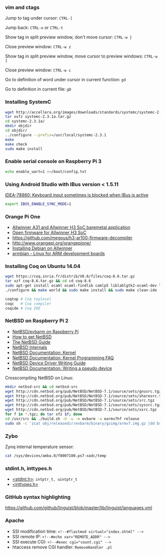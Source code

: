 ### vim and ctags

Jump to tag under cursor: `CTRL-]`

Jump back: `CTRL-o` or `CTRL-t`

Show tag in split preview window, don't move cursor: `CTRL-w }`

Close preview window: `CTRL-w z`

Show tag in split preview window, move cursor to preview windows: `CTRL-w ]`

Close preview window: `CTRL-w c`

Go to definition of word under cursor in current function: `gd`

Go to definition in current file: `gD`

### Installing SystemC

```sh
wget http://accellera.org/images/downloads/standards/systemc/systemc-2.3.1a.tar.gz
tar xvfz systemc-2.3.1a.tar.gz
cd systemc-2.3.1a/
mkdir objdir
cd objdir/
../configure --prefix=/usr/local/systemc-2.3.1
make
make check
sudo make install
```

### Enable serial console on Raspberry Pi 3

```sh
echo enable_uart=1 >>/boot/config.txt
```

### Using Android Studio with IBus version < 1.5.11

[IDEA-78860: Keyboard input sometimes is blocked when IBus is active](https://youtrack.jetbrains.com/issue/IDEA-78860)

```sh
export IBUS_ENABLE_SYNC_MODE=1
```

### Orange Pi One

* [Allwinner A31 and Allwinner H3 SoC baremetal application](https://github.com/skristiansson/ar100-info)
* [Open firmware for Allwinner H3 SoC](https://github.com/megous/h3-firmware)
* <https://github.com/megous/h3-ar100-firmware-decompiler>
* <http://www.orangepi.org/orangepione/>
* [Installing Debian on Allwinner](https://wiki.debian.org/InstallingDebianOn/Allwinner)
* [armbian - Linux for ARM development boards](https://www.armbian.com/download/)

### Installing Coq on Ubuntu 14.04

```sh
wget https://coq.inria.fr/distrib/V8.6/files/coq-8.6.tar.gz
tar xzf coq-8.6.tar.gz && cd cd coq-8.6
sudo apt-get install ocaml ocaml-findlib camlp5 liblablgtk2-ocaml-dev liblablgtksourceview2-ocaml-dev
./configure && make world && sudo make install && sudo make clean-ide

coqtop # Coq toplevel
coqc   # Coq compiler
coqide # Coq IDE
```

### NetBSD on Raspberry Pi 2

* [NetBSD/evbarm on Raspberry Pi](http://wiki.netbsd.org/ports/evbarm/raspberry_pi/)
* [How to get NetBSD](http://www.netbsd.org/releases/)
* [The NetBSD Guide](http://netbsd.org/docs/guide/en/netbsd.html)
* [NetBSD Internals](http://netbsd.org/docs/internals/en/index.html)
* [NetBSD Documentation: Kernel](http://netbsd.org/docs/kernel/index.html)
* [NetBSD Documentation: Kernel Programming FAQ](http://netbsd.org/docs/kernel/programming.html)
* [NetBSD Device Driver Writing Guide](http://netbsd.org/docs/kernel/ddwg.html)
* [NetBSD Documentation: Writing a pseudo device](http://netbsd.org/docs/kernel/pseudo/index.html)

Crosscompiling NetBSD on Linux:
```sh
mkdir netbsd-src && cd netbsd-src
wget http://cdn.netbsd.org/pub/NetBSD/NetBSD-7.1/source/sets/gnusrc.tgz
wget http://cdn.netbsd.org/pub/NetBSD/NetBSD-7.1/source/sets/sharesrc.tgz
wget http://cdn.netbsd.org/pub/NetBSD/NetBSD-7.1/source/sets/src.tgz
wget http://cdn.netbsd.org/pub/NetBSD/NetBSD-7.1/source/sets/syssrc.tgz
wget http://cdn.netbsd.org/pub/NetBSD/NetBSD-7.1/source/sets/xsrc.tgz
for f in *.tgz; do tar xfz $f; done
cd /usr/src && ./build.sh -U -u -m evbarm -a earmv7hf release
sudo sh -c 'zcat obj/releasedir/evbarm/binary/gzimg/armv7.img.gz |dd bs=4M of=/dev/mmcblk0'
```

### Zybo

Zynq internal temperature sensor:
```sh
cat /sys/devices/amba.0/f8007100.ps7-xadc/temp
```

### stdint.h, inttypes.h

* [<stdint.h>](http://pubs.opengroup.org/onlinepubs/9699919799/basedefs/stdint.h.html): `intptr_t, uintptr_t`
* [<inttypes.h>](http://pubs.opengroup.org/onlinepubs/9699919799/basedefs/inttypes.h.html)

### GitHub syntax highlighting

<https://github.com/github/linguist/blob/master/lib/linguist/languages.yml>

### Apache

* SSI modification time: ```<!--#flastmod virtual="index.shtml" -->```
* SSI remote IP: ```<!--#echo var="REMOTE_ADDR" -->```
* SSI execute CGI: ```<!--#exec cgi="count.cgi" -->```
* htaccess remove CGI handler: ```RemoveHandler .pl```
